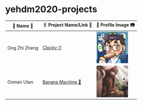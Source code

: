 # yehdm2020-projects
| 👧 Name 👦 | 🖇 Project Name/Link 🔗 | 📸 Profile Image 📷 |
|-------------|-------------------------|--------------------------|
| Ong Zhi Zheng | [Clocky ⏰](https://github.com/Fogeinator/clocky) | <img src="images/zhizheng.png" width="100px" height="100px" /> |
| Osman Utan | [Banana Machine 🍌](https://i.kym-cdn.com/photos/images/newsfeed/001/867/654/334.jpg) | <img src="images/djungelskog.jpg" width="100px" height="100px" /> |
